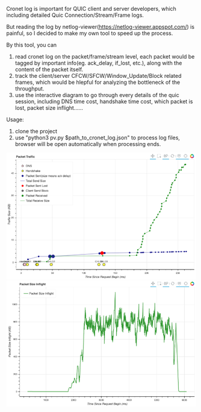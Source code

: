 Cronet log is important for QUIC client and server developers, which including detailed Quic Connection/Stream/Frame logs.

But reading the log by netlog-viewer(https://netlog-viewer.appspot.com/) is painful, so I decided to make my own tool to speed up the process.

By this tool, you can
1) read cronet log on the packet/frame/stream level, each packet would be tagged by important info(eg. ack_delay, if_lost, etc.), along with the content of the packet itself.
2) track the client/server CFCW/SFCW/Window_Update/Block related frames, which would be hlepful for analyzing the bottleneck of the throughput.
3) use the interactive diagram to go through every details of the quic session, including DNS time cost, handshake time cost, which packet is lost, packet size inflight......

Usage:
1) clone the project
2) use "python3 pv.py $path_to_cronet_log.json" to process log files, browser will be open automatically when processing ends.


![image](https://github.com/snomile/Cronet-Quic-Log-Analytics/blob/master/resource/doc/packet_traffic_analyze.png)
![image](https://github.com/snomile/Cronet-Quic-Log-Analytics/blob/master/resource/doc/packet_size_inflight.png)